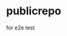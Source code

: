 # publicrepo
for e2e test
























































































































































































































































































































































































































































































































































































































































































































































































































































































































































































































































































































































































































































































































































































































































































































































































































































































































































































































































































































































































































































































































































































































































































































































































































































































































































































































































































































































































































































































































































































































































































































































































































































































































